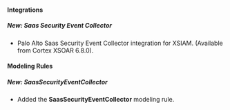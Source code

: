 
#### Integrations
##### New: Saas Security Event Collector
- Palo Alto Saas Security Event Collector integration for XSIAM. (Available from Cortex XSOAR 6.8.0).

#### Modeling Rules
##### New: SaasSecurityEventCollector
- Added the **SaasSecurityEventCollector** modeling rule.